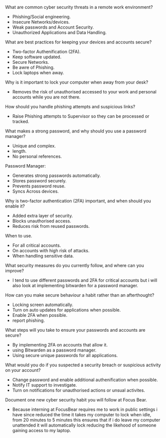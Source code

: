What are common cyber security threats in a remote work environment?

- Phishing/Social engineering.
- Insecure Networks/devices.
- Weak passwords and Account Security.
- Unauthorized Applications and Data Handling.

What are best practices for keeping your devices and accounts secure?

- Two-factor Authenification (2FA).
- Keep software updated.
- Secure Networks.
- Be awre of Phishing.
- Lock laptops when away.

Why is it important to lock your computer when away from your desk?

- Removes the risk of unauthorised accessed to your work and personal accounts while you are not there.

How should you handle phishing attempts and suspicious links?

- Raise Phishing attempts to Supervisor so they can be processed or tracked.

What makes a strong password, and why should you use a password manager?

- Unique and complex.
- length.
- No personal references.

Password Manager:

- Generates strong passwords automatically.
- Stores password securely.
- Prevents password reuse.
- Syncs Across devices.

Why is two-factor authentication (2FA) important, and when should you enable it?

- Added extra layer of security.
- Blocks unauthorised access.
- Reduces risk from reused passwords.

When to use.

- For all critical accounts.
- On accounts with high risk of attacks.
- When handling sensitive data.

What security measures do you currently follow, and where can you improve?

- I tend to use different passwords and 2FA for critical accounts but i will also look at implementing bitwarden for a password manager.

How can you make secure behaviour a habit rather than an afterthought?

- Locking screen automatically.
- Turn on auto updates for applications when possible.
- Enable 2FA when possible.
- report phishing.

What steps will you take to ensure your passwords and accounts are secure?

- By implementing 2FA on accounts that allow it.
- using Bitwarden as a password manager.
- Using secure unique passwords for all applications.

What would you do if you suspected a security breach or suspicious activity on your account?

- Change password and enable additional authenification when possible.
- Notify IT support to investigate.
- Turn on notifications for unauthorised actions or unsual activites.

Document one new cyber security habit you will follow at Focus Bear.
- Because interning at FocusBear requires me to work in public settings i have since reduced the time it takes my computer to lock when idle, from 20 minutes to 5 minutes this ensures that if i do leave my computer unattended it will automatically lock reducing the likehood of someone gaining access to my laptop.
